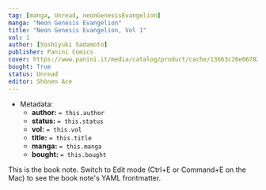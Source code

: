 ```yaml
---
tag: [manga, Unread, neonGenesisEvangelion]
manga: "Neon Genesis Evangelion"
title: "Neon Genesis Evangelion, Vol 1"
vol: 1
author: [Yoshiyuki Sadamoto]
publisher: Panini Comics
cover: https://www.panini.it/media/catalog/product/cache/13663c26e06782c6b72cb4ce7e6046f4/m/e/mevai001isbn_0.jpg
bought: True
status: Unread
editor: Shōnen Ace
---
```


- Metadata:
    - **author:** `= this.author`
    - **status:** `= this.status`
    - **vol:** `= this.vol`
    - **title:** `= this.title`
    - **manga:** `= this.manga`
    - **bought:** `= this.bought`

This is the book note. Switch to Edit mode (Ctrl+E or Command+E on the Mac) to see the book note's YAML frontmatter.